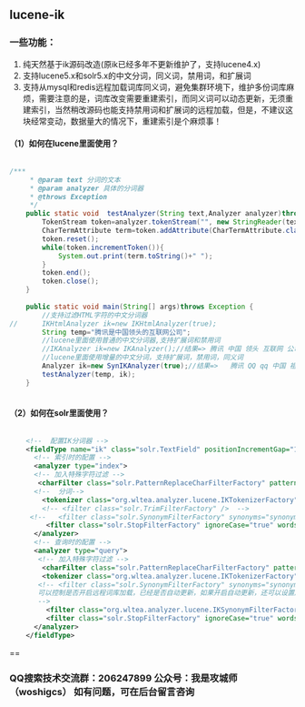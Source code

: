 ## lucene-ik

### 一些功能：

1. 纯天然基于ik源码改造(原ik已经多年不更新维护了，支持lucene4.x)
2. 支持lucene5.x和solr5.x的中文分词，同义词，禁用词，和扩展词
3. 支持从mysql和redis远程加载词库同义词，避免集群环境下，维护多份词库麻烦，需要注意的是，词库改变需要重建索引，而同义词可以动态更新，无须重建索引，当然稍改源码也能支持禁用词和扩展词的远程加载，但是，不建议这块经常变动，数据量大的情况下，重建索引是个麻烦事！


####  （1）如何在lucene里面使用？

```java

/***
	 * @param text 分词的文本
	 * @param analyzer 具体的分词器
	 * @throws Exception
     */
	public static void  testAnalyzer(String text,Analyzer analyzer)throws Exception{
		TokenStream token=analyzer.tokenStream("", new StringReader(text));
		CharTermAttribute term=token.addAttribute(CharTermAttribute.class);
		token.reset();
		while(token.incrementToken()){
			System.out.print(term.toString()+" ");
		}
		token.end();
		token.close();
	}
	
	public static void main(String[] args)throws Exception {
		//支持过滤HTML字符的中文分词器
//		IKHtmlAnalyzer ik=new IKHtmlAnalyzer(true);
		String temp="腾讯是中国领头的互联网公司";
		//lucene里面使用普通的中文分词器,支持扩展词和禁用词
		//IKAnalyzer ik=new IKAnalyzer();//结果=> 腾讯 中国 领头 互联网 公司
		//lucene里面使用增量的中文分词，支持扩展词，禁用词，同义词
		Analyzer ik=new SynIKAnalyzer(true);//结果=>   腾讯 QQ qq 中国 祖国 china 领头 互联网 公司 
		testAnalyzer(temp, ik);
	}
	
```
	
	
#### （2）如何在solr里面使用？
```xml

	<!--  配置IK分词器 -->  
    <fieldType name="ik" class="solr.TextField" positionIncrementGap="100"> 
      <!-- 索引时的配置 -->	
      <analyzer type="index">  
	  <!-- 加入特殊字符过滤 -->
	   <charFilter class="solr.PatternReplaceCharFilterFactory" pattern="([()（） \[\]【】.。，,])" replacement=""/>
      <!--  分词-->  
        <tokenizer class="org.wltea.analyzer.lucene.IKTokenizerFactory" useSmart="false"  />
		<!-- <filter class="solr.TrimFilterFactory" />	-->	
	 <!--	<filter class="solr.SynonymFilterFactory" synonyms="synonyms.txt" ignoreCase="true" expand="true"/>  -->
		 <filter class="solr.StopFilterFactory" ignoreCase="true" words="stopwords.txt"/> 
      </analyzer>  
	  <!-- 查询时的配置 -->
      <analyzer type="query">  
	   <!-- 加入特殊字符过滤 -->
	    <charFilter class="solr.PatternReplaceCharFilterFactory" pattern="([()（） \[\]【】.。，,])" replacement=""/>
        <tokenizer class="org.wltea.analyzer.lucene.IKTokenizerFactory" useSmart="false"   />  
       <!-- <filter class="solr.SynonymFilterFactory" synonyms="synonyms.txt" ignoreCase="true" expand="true"/>   
       可以控制是否开启远程词库加载，已经是否自动更新，如果开启自动更新，还可以设置属性flushtime属性控制，单位是秒
       -->
		 <filter class="org.wltea.analyzer.lucene.IKSynonymFilterFactory" synonyms="synonyms.txt" loadremote="true"  autoupdate="false"   />   
		 <filter class="solr.StopFilterFactory" ignoreCase="true" words="stopwords.txt"/> 
      </analyzer>  
    </fieldType>  
```
==
### QQ搜索技术交流群：206247899   公众号：我是攻城师（woshigcs） 如有问题，可在后台留言咨询

    
    
    
	
	
	
